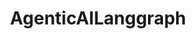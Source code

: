 ---
title: AgenticAILanggraph
emoji: ⭐️
colorFrom: "#4567b7"
colorTo: "#b74d4d"
sdk: streamlit
sdk_version: "1.42.0"
app_file: app.py
pinned: false
license: apache-2.0
short_description: Refined LanggraphAgenticAI
---